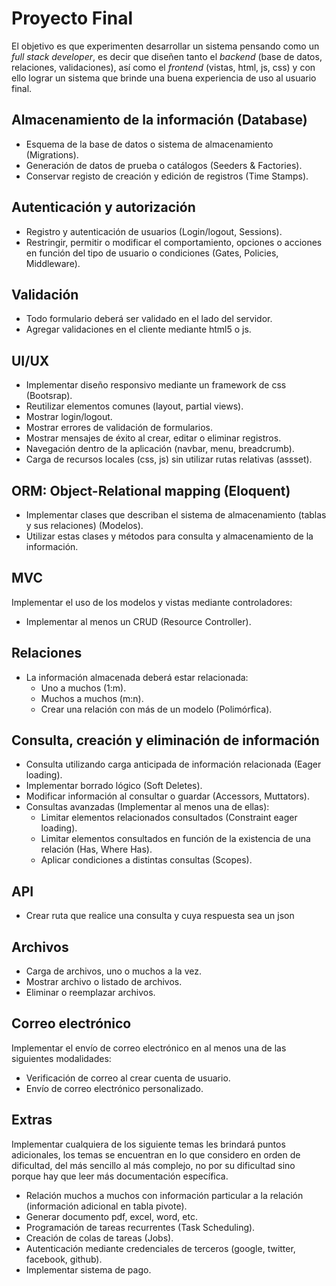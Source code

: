 # Proyecto Final

El objetivo es que experimenten desarrollar un sistema pensando como un *full stack developer*, es decir que diseñen tanto el *backend* (base de datos, relaciones, validaciones), así como el *frontend* (vistas, html, js, css) y con ello lograr un sistema que brinde una buena experiencia de uso al usuario final.

## Almacenamiento de la información (Database)

- Esquema de la base de datos o sistema de almacenamiento (Migrations).
- Generación de datos de prueba o catálogos (Seeders & Factories).
- Conservar registo de creación y edición de registros (Time Stamps).

## Autenticación y autorización

- Registro y autenticación de usuarios (Login/logout, Sessions).
- Restringir, permitir o modificar el comportamiento, opciones o acciones en función del tipo de usuario o condiciones (Gates, Policies, Middleware).

## Validación

- Todo formulario deberá ser validado en el lado del servidor.
- Agregar validaciones en el cliente mediante html5 o js.

## UI/UX

- Implementar diseño responsivo mediante un framework de css (Bootsrap).
- Reutilizar elementos comunes (layout, partial views).
- Mostrar login/logout.
- Mostrar errores de validación de formularios.
- Mostrar mensajes de éxito al crear, editar o eliminar registros.
- Navegación dentro de la aplicación (navbar, menu, breadcrumb).
- Carga de recursos locales (css, js) sin utilizar rutas relativas (assset).

## ORM: Object-Relational mapping (Eloquent)

- Implementar clases que describan el sistema de almacenamiento (tablas y sus relaciones) (Modelos).
- Utilizar estas clases y métodos para consulta y almacenamiento de la información.

## MVC

Implementar el uso de los modelos y vistas mediante controladores:

- Implementar al menos un CRUD (Resource Controller).

## Relaciones

- La información almacenada deberá estar relacionada:
	+ Uno a muchos (1:m).
	+ Muchos a muchos (m:n).
	+ Crear una relación con más de un modelo (Polimórfica).

## Consulta, creación y eliminación de información

- Consulta utilizando carga anticipada de información relacionada (Eager loading).
- Implementar borrado lógico (Soft Deletes).
- Modificar información al consultar o guardar (Accessors, Muttators).
- Consultas avanzadas (Implementar al menos una de ellas):
	+ Limitar elementos relacionados consultados (Constraint eager loading).
	+ Limitar elementos consultados en función de la existencia de una relación (Has, Where Has).
	+ Aplicar condiciones a distintas consultas (Scopes).

## API

- Crear ruta que realice una consulta y cuya respuesta sea un json

## Archivos

- Carga de archivos, uno o muchos a la vez.
- Mostrar archivo o listado de archivos.
- Eliminar o reemplazar archivos.

## Correo electrónico

Implementar el envío de correo electrónico en al menos una de las siguientes modalidades:

- Verificación de correo al crear cuenta de usuario.
- Envío de correo electrónico personalizado.

## Extras

Implementar cualquiera de los siguiente temas les brindará puntos adicionales, los temas se encuentran en lo que considero en orden de dificultad, del más sencillo al más complejo, no por su dificultad sino porque hay que leer más documentación específica.

- Relación muchos a muchos con información particular a la relación (información adicional en tabla pivote).
- Generar documento pdf, excel, word, etc.
- Programación de tareas recurrentes (Task Scheduling).
- Creación de colas de tareas (Jobs).
- Autenticación mediante credenciales de terceros (google, twitter, facebook, github).
- Implementar sistema de pago.
